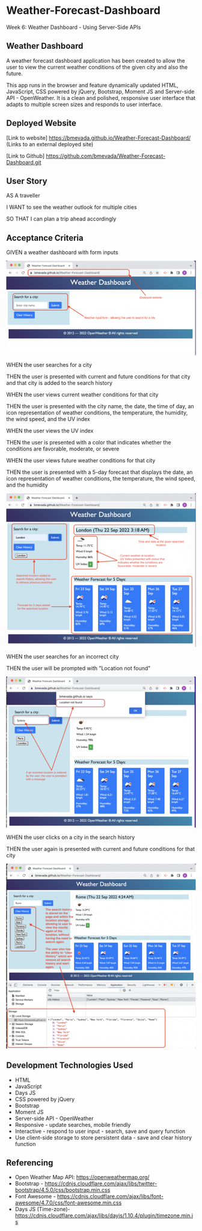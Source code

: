 # Weather-Forecast-Dashboard
Week 6: Weather Dashboard - Using Server-Side APIs

## Weather Dashboard
A weather forecast dashboard application has been created to allow the user to view the current weather conditions of the given city and also the future.

This app runs in the browser and feature dynamically updated HTML, JavaScript, CSS powered by jQuery, Bootstrap, Moment JS and Server-side API - OpenWeather. It is a clean and polished, responsive user interface that adapts to multiple screen sizes and responds to user interface.

## Deployed Website

[Link to website] https://bmevada.github.io/Weather-Forecast-Dashboard/ 
(Links to an external deployed site)

[Link to Github] https://github.com/bmevada/Weather-Forecast-Dashboard.git


## User Story

AS A traveller

I WANT to see the weather outlook for multiple cities 

SO THAT I can plan a trip ahead accordingly


## Acceptance Criteria

GIVEN a weather dashboard with form inputs

<img src= "./images/main-page.png">

WHEN the user searches for a city

THEN the user is presented with current and future conditions for that city and that city is added to the search history

WHEN the user views current weather conditions for that city

THEN the user is presented with the city name, the date, the time of day, an icon representation of weather conditions, the temperature, the humidity, the wind speed, and the UV index

WHEN the user views the UV index

THEN the user is presented with a color that indicates whether the conditions are favorable, moderate, or severe

WHEN the user views future weather conditions for that city

THEN the user is presented with a 5-day forecast that displays the date, an icon representation of weather conditions, the temperature, the wind speed, and the humidity

<img src= "./images/search.png">

WHEN the user searches for an incorrect city

THEN the user will be prompted with "Location not found"

<img src= "./images/incorrect.png">

WHEN the user clicks on a city in the search history

THEN the user again is presented with current and future conditions for that city

<img src= "./images/search-history.png">

## Development Technologies Used

 - HTML
 - JavaScript
 - Days JS
 - CSS powered by jQuery
 - Bootstrap
 - Moment JS
 - Server-side API - OpenWeather
 - Responsive - update searches, mobile friendly
 - Interactive - respond to user input - search, save and query function
 - Use client-side storage to store persistent data - save and clear  history function

## Referencing

 - Open Weather Map API: https://openweathermap.org/
 - Bootstrap - https://cdnjs.cloudflare.com/ajax/libs/twitter-bootstrap/4.5.0/css/bootstrap.min.css
  - Font Awesome - https://cdnjs.cloudflare.com/ajax/libs/font-awesome/4.7.0/css/font-awesome.min.css
 - Days JS (Time-zone)- https://cdnjs.cloudflare.com/ajax/libs/dayjs/1.10.4/plugin/timezone.min.js

 

